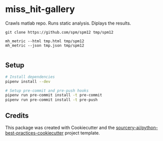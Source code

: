 # miss_hit-gallery
Crawls matlab repo. Runs static analysis. Diplays the results.

```
git clone https://github.com/spm/spm12 tmp/spm12

mh_metric --html tmp.html tmp/spm12
mh_metric --json tmp.json tmp/spm12


```

## Setup
```sh
# Install dependencies
pipenv install --dev

# Setup pre-commit and pre-push hooks
pipenv run pre-commit install -t pre-commit
pipenv run pre-commit install -t pre-push
```

## Credits
This package was created with Cookiecutter and the [sourcery-ai/python-best-practices-cookiecutter](https://github.com/sourcery-ai/python-best-practices-cookiecutter) project template.

